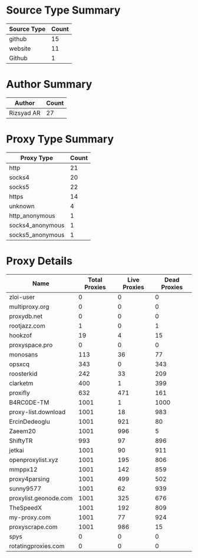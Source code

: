 # Source Type Summary

| Source Type | Count |
|-------------|-------|
| github | 15 |
| website | 11 |
| Github | 1 |


# Author Summary

| Author | Count |
|--------|-------|
| Rizsyad AR | 27 |


# Proxy Type Summary

| Proxy Type | Count |
|------------|-------|
| http | 21 |
| socks4 | 20 |
| socks5 | 22 |
| https | 14 |
| unknown | 4 |
| http_anonymous | 1 |
| socks4_anonymous | 1 |
| socks5_anonymous | 1 |


# Proxy Details

| Name | Total Proxies | Live Proxies | Dead Proxies |
|------|---------------|--------------|---------------|
| zloi-user | 0 | 0 | 0 |
| multiproxy.org | 0 | 0 | 0 |
| proxydb.net | 0 | 0 | 0 |
| rootjazz.com | 1 | 0 | 1 |
| hookzof | 19 | 4 | 15 |
| proxyspace.pro | 0 | 0 | 0 |
| monosans | 113 | 36 | 77 |
| opsxcq | 343 | 0 | 343 |
| roosterkid | 242 | 33 | 209 |
| clarketm | 400 | 1 | 399 |
| proxifly | 632 | 471 | 161 |
| B4RC0DE-TM | 1001 | 1 | 1000 |
| proxy-list.download | 1001 | 18 | 983 |
| ErcinDedeoglu | 1001 | 921 | 80 |
| Zaeem20 | 1001 | 996 | 5 |
| ShiftyTR | 993 | 97 | 896 |
| jetkai | 1001 | 90 | 911 |
| openproxylist.xyz | 1001 | 195 | 806 |
| mmppx12 | 1001 | 142 | 859 |
| proxy4parsing | 1001 | 499 | 502 |
| sunny9577 | 1001 | 62 | 939 |
| proxylist.geonode.com | 1001 | 325 | 676 |
| TheSpeedX | 1001 | 192 | 809 |
| my-proxy.com | 1001 | 77 | 924 |
| proxyscrape.com | 1001 | 986 | 15 |
| spys | 0 | 0 | 0 |
| rotatingproxies.com | 0 | 0 | 0 |
